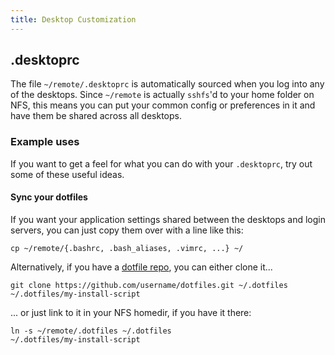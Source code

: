 ```yaml
---
title: Desktop Customization
---
```


## .desktoprc

The file `~/remote/.desktoprc` is automatically sourced when you log into any
of the desktops. Since `~/remote` is actually `sshfs`'d to your home folder on
NFS, this means you can put your common config or preferences in it and have
them be shared across all desktops.

### Example uses

If you want to get a feel for what you can do with your `.desktoprc`, try out
some of these useful ideas.

#### Sync your dotfiles

If you want your application settings shared between the desktops and login
servers, you can just copy them over with a line like this:

    cp ~/remote/{.bashrc, .bash_aliases, .vimrc, ...} ~/

Alternatively, if you have a [dotfile repo](https://dotfiles.github.io/), you
can either clone it...

    git clone https://github.com/username/dotfiles.git ~/.dotfiles
    ~/.dotfiles/my-install-script

... or just link to it in your NFS homedir, if you have it there:

    ln -s ~/remote/.dotfiles ~/.dotfiles
    ~/.dotfiles/my-install-script

